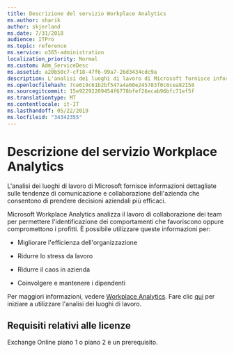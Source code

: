 ```yaml
---
title: Descrizione del servizio Workplace Analytics
ms.author: sharik
author: skjerland
ms.date: 7/31/2018
audience: ITPro
ms.topic: reference
ms.service: o365-administration
localization_priority: Normal
ms.custom: Adm_ServiceDesc
ms.assetid: a20b50c7-cf18-47f6-99a7-26d3434cdc9a
description: L'analisi dei luoghi di lavoro di Microsoft fornisce informazioni dettagliate sulle tendenze di comunicazione e collaborazione dell'azienda che consentono di prendere decisioni aziendali più efficaci.
ms.openlocfilehash: 7ce619c61b2bf547a4a60e245783f0c8cea82158
ms.sourcegitcommit: 15e92292209454f6778bfef26ecab96bfc71ef5f
ms.translationtype: MT
ms.contentlocale: it-IT
ms.lasthandoff: 05/22/2019
ms.locfileid: "34342355"
---
```

# <a name="workplace-analytics-service-description"></a>Descrizione del servizio Workplace Analytics

L'analisi dei luoghi di lavoro di Microsoft fornisce informazioni dettagliate sulle tendenze di comunicazione e collaborazione dell'azienda che consentono di prendere decisioni aziendali più efficaci.
  
Microsoft Workplace Analytics analizza il lavoro di collaborazione dei team per permettere l'identificazione dei comportamenti che favoriscono oppure compromettono i profitti. È possibile utilizzare queste informazioni per: 
  
- Migliorare l'efficienza dell'organizzazione
    
- Ridurre lo stress da lavoro
    
- Ridurre il caos in azienda
    
- Coinvolgere e mantenere i dipendenti
    
Per maggiori informazioni, vedere [Workplace Analytics](https://go.microsoft.com/fwlink/?linkid=852492). Fare clic [qui](https://docs.microsoft.com/en-us/workplace-analytics/overview/get-started) per iniziare a utilizzare l'analisi dei luoghi di lavoro. 
  
## <a name="licensing-requirements"></a>Requisiti relativi alle licenze

Exchange Online piano 1 o piano 2 è un prerequisito.